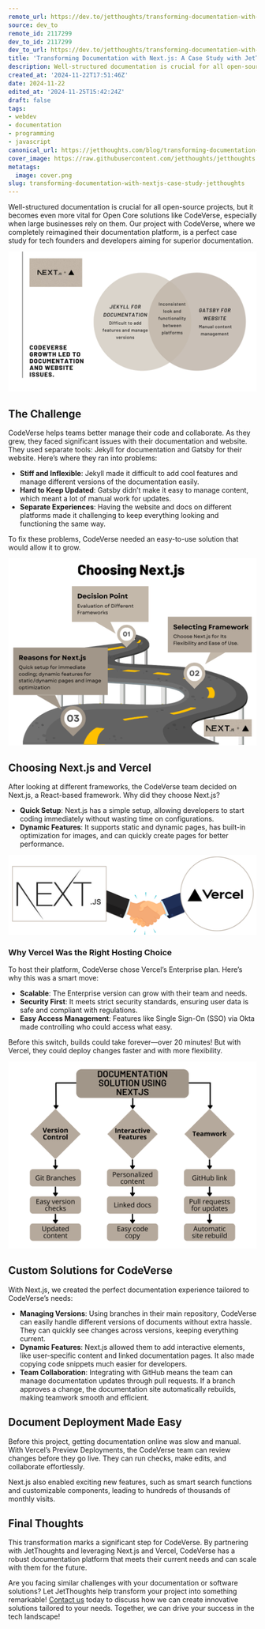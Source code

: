 ```yaml
---
remote_url: https://dev.to/jetthoughts/transforming-documentation-with-nextjs-a-case-study-with-jetthoughts-2c5o
source: dev_to
remote_id: 2117299
dev_to_id: 2117299
dev_to_url: https://dev.to/jetthoughts/transforming-documentation-with-nextjs-a-case-study-with-jetthoughts-2c5o
title: 'Transforming Documentation with Next.js: A Case Study with JetThoughts'
description: Well-structured documentation is crucial for all open-source projects, but it becomes even more vital...
created_at: '2024-11-22T17:51:46Z'
date: 2024-11-22
edited_at: '2024-11-25T15:42:24Z'
draft: false
tags:
- webdev
- documentation
- programming
- javascript
canonical_url: https://jetthoughts.com/blog/transforming-documentation-with-nextjs-case-study-jetthoughts/
cover_image: https://raw.githubusercontent.com/jetthoughts/jetthoughts.github.io/master/content/blog/transforming-documentation-with-nextjs-case-study-jetthoughts/cover.png
metatags:
  image: cover.png
slug: transforming-documentation-with-nextjs-case-study-jetthoughts
---
```

Well-structured documentation is crucial for all open-source projects, but it becomes even more vital for Open Core solutions like CodeVerse, especially when large businesses rely on them. Our project with CodeVerse, where we completely reimagined their documentation platform, is a perfect case study for tech founders and developers aiming for superior documentation.

![Illustrates the challenges CodeVerse faced with its previous Jekyll and Gatsby documentation and website setup, highlighting inflexibility, update difficulties, and inconsistent user experience.  A diagram shows the decision to use Next.js.](file_0.png)

## The Challenge

CodeVerse helps teams better manage their code and collaborate. As they grew, they faced significant issues with their documentation and website. They used separate tools: Jekyll for documentation and Gatsby for their website. Here’s where they ran into problems:

- **Stiff and Inflexible**: Jekyll made it difficult to add cool features and manage different versions of the documentation easily.
- **Hard to Keep Updated**: Gatsby didn’t make it easy to manage content, which meant a lot of manual work for updates.
- **Separate Experiences**: Having the website and docs on different platforms made it challenging to keep everything looking and functioning the same way.

To fix these problems, CodeVerse needed an easy-to-use solution that would allow it to grow.

![Explains why CodeVerse chose Next.js and Vercel for its new documentation platform.](file_1.png)

## Choosing Next.js and Vercel

After looking at different frameworks, the CodeVerse team decided on Next.js, a React-based framework. Why did they choose Next.js?

- **Quick Setup**: Next.js has a simple setup, allowing developers to start coding immediately without wasting time on configurations.
- **Dynamic Features**: It supports static and dynamic pages, has built-in optimization for images, and can quickly create pages for better performance.

![Details the custom documentation solutions created using Next.js, focusing on version control, interactive features, and teamwork using GitHub integration](file_2.png)

### Why Vercel Was the Right Hosting Choice

To host their platform, CodeVerse chose Vercel’s Enterprise plan. Here’s why this was a smart move:

- **Scalable**: The Enterprise version can grow with their team and needs.
- **Security First**: It meets strict security standards, ensuring user data is safe and compliant with regulations.
- **Easy Access Management**: Features like Single Sign-On (SSO) via Okta made controlling who could access what easy.

Before this switch, builds could take forever—over 20 minutes! But with Vercel, they could deploy changes faster and with more flexibility.

![Highlights the ease of document deployment with Vercel's Preview Deployments and the positive impact of Next.js features, resulting in increased website traffic.  Includes a call to action.](file_3.png)

## Custom Solutions for CodeVerse

With Next.js, we created the perfect documentation experience tailored to CodeVerse’s needs:

- **Managing Versions**: Using branches in their main repository, CodeVerse can easily handle different versions of documents without extra hassle. They can quickly see changes across versions, keeping everything current.
- **Dynamic Features**: Next.js allowed them to add interactive elements, like user-specific content and linked documentation pages. It also made copying code snippets much easier for developers.
- **Team Collaboration**: Integrating with GitHub means the team can manage documentation updates through pull requests. If a branch approves a change, the documentation site automatically rebuilds, making teamwork smooth and efficient.

## Document Deployment Made Easy

Before this project, getting documentation online was slow and manual. With Vercel’s Preview Deployments, the CodeVerse team can review changes before they go live. They can run checks, make edits, and collaborate effortlessly.

Next.js also enabled exciting new features, such as smart search functions and customizable components, leading to hundreds of thousands of monthly visits.

## Final Thoughts

This transformation marks a significant step for CodeVerse. By partnering with JetThoughts and leveraging Next.js and Vercel, CodeVerse has a robust documentation platform that meets their current needs and can scale with them for the future.

Are you facing similar challenges with your documentation or software solutions? Let JetThoughts help transform your project into something remarkable! [Contact us](https://jetthoughts.com/contact-us/) today to discuss how we can create innovative solutions tailored to your needs. Together, we can drive your success in the tech landscape!
